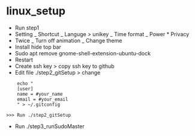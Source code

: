 # linux_setup

-   Run step1
-   Setting
    _ Shortcut
    _ Languge > unikey
    _ Time format
    _ Power \* Privacy
-   Twice
    _ Turn off animation
    _ Change theme
-   Install hide top bar
-   Sudo apt remove gnome-shell-extension-ubuntu-dock
-   Restart
-   Create ssh key > copy ssh key to github
-   Edit file ./step2_gitSetup > change

```
    echo "
    [user]
    name = #your_name
    email = #your_email
    " > ~/.gitconfig
```

    >>> Run ./step2_gitSetup

-   Run ./step3_runSudoMaster
